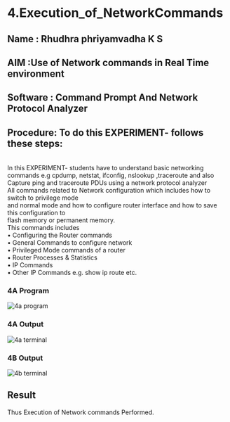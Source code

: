 # 4.Execution_of_NetworkCommands
## Name : Rhudhra phriyamvadha K S
## AIM :Use of Network commands in Real Time environment
## Software : Command Prompt And Network Protocol Analyzer
## Procedure: To do this EXPERIMENT- follows these steps:
<BR>
In this EXPERIMENT- students have to understand basic networking commands e.g cpdump, netstat, ifconfig, nslookup ,traceroute and also Capture ping and traceroute PDUs using a network protocol analyzer 
<BR>
All commands related to Network configuration which includes how to switch to privilege mode
<BR>
and normal mode and how to configure router interface and how to save this configuration to
<BR>
flash memory or permanent memory.
<BR>
This commands includes
<BR>
• Configuring the Router commands
<BR>
• General Commands to configure network
<BR>
• Privileged Mode commands of a router 
<BR>
• Router Processes & Statistics
<BR>
• IP Commands
<BR>
• Other IP Commands e.g. show ip route etc.
<BR>

### 4A Program
![4a program](https://github.com/user-attachments/assets/b0556418-1622-457c-8b45-626dc71d5f91)

### 4A Output

![4a terminal](https://github.com/user-attachments/assets/7498f279-06f1-43ba-94c2-fef2e59517d7)

### 4B Output

![4b terminal](https://github.com/user-attachments/assets/12d3dde6-d9ed-456c-b0f3-a69716e85284)

## Result
Thus Execution of Network commands Performed.
